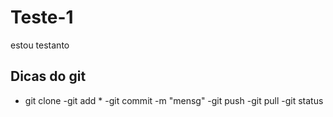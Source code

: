 # Teste-1
estou testanto

## Dicas do **git**

- git clone <URL DO GITHUB>
-git add *
-git commit -m "mensg"
-git push
-git pull
-git status

